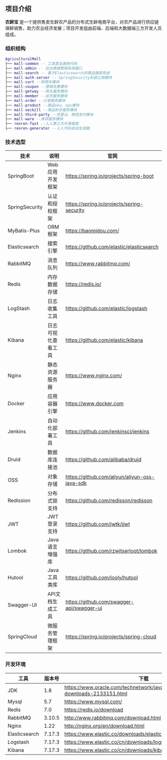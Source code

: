 ## 项目介绍

 **农鲜宝** 是一个提供售卖生鲜农产品的分布式生鲜电商平台，对农产品进行供应链保鲜销售，助力农业经济发展；项目开发组由前端、后端和大数据端三方开发人员组成。



### 组织结构

``` lua
AgriculturalMall
├── mall-common -- 工具类及通用代码
├── mall-admin -- 后台商城管理系统接口
├── mall-search -- 基于Elasticsearch的商品搜索系统
├── mall-auth-server -- SpringSecurity封装公用模块
├── mall-cart --购物车模块
├── mall-coupon --营销优惠模块
├── mall-getway --网关服务模块
├── mall-member --会员服务模块
├── mall-order --订单服务模块
├── mall-product --商品sku、spu模块
├── mall-seckill --商品秒杀服务模块
├── mall-third-party --阿里云、微信支付模块
├── mall-ware --库存服务模块
├── renren-fast --人人第三方开源框架
├── renren-generator --人人代码自动生成器
```


### 技术选型

| 技术                 | 说明                | 官网                                           |
| -------------------- | ------------------- | ---------------------------------------------- |
| SpringBoot           | Web应用开发框架      | https://spring.io/projects/spring-boot         |
| SpringSecurity       | 认证和授权框架      | https://spring.io/projects/spring-security     |
| MyBatis-Plus         | ORM框架            | https://baomidou.com/                          |               
| Elasticsearch        | 搜索引擎            | https://github.com/elastic/elasticsearch       |
| RabbitMQ             | 消息队列            | https://www.rabbitmq.com/                      |
| Redis                | 内存数据存储         | https://redis.io/                              |
| LogStash             | 日志收集工具        | https://github.com/elastic/logstash            |
| Kibana               | 日志可视化查看工具  | https://github.com/elastic/kibana              |
| Nginx                | 静态资源服务器      | https://www.nginx.com/                         |
| Docker               | 应用容器引擎        | https://www.docker.com                         |
| Jenkins              | 自动化部署工具      | https://github.com/jenkinsci/jenkins           |
| Druid                | 数据库连接池        | https://github.com/alibaba/druid               |
| OSS                  | 对象存储            | https://github.com/aliyun/aliyun-oss-java-sdk  |
| Redission            | 分布式锁支持         | https://github.com/redisson/redisson          |
| JWT                  | JWT登录支持         | https://github.com/jwtk/jjwt                   |
| Lombok               | Java语言增强库      | https://github.com/rzwitserloot/lombok         |
| Hutool               | Java工具类库        | https://github.com/looly/hutool                |
| Swagger-UI           | API文档生成工具      | https://github.com/swagger-api/swagger-ui      |
| SpringCloud          | 微服务管理框架      | https://spring.io/projects/spring-cloud          |



### 开发环境

| 工具          | 版本号 | 下载                                                         |
| ------------- | ------ | ------------------------------------------------------------ |
| JDK           | 1.8    | https://www.oracle.com/technetwork/java/javase/downloads/jdk8-downloads-2133151.html |
| Mysql         | 5.7    | https://www.mysql.com/                                       |
| Redis         | 7.0    | https://redis.io/download                                    |
| RabbitMQ      | 3.10.5 | http://www.rabbitmq.com/download.html                        |
| Nginx         | 1.22   | http://nginx.org/en/download.html                            |
| Elasticsearch | 7.17.3 | https://www.elastic.co/downloads/elasticsearch               |
| Logstash      | 7.17.3 | https://www.elastic.co/cn/downloads/logstash                 |
| Kibana        | 7.17.3 | https://www.elastic.co/cn/downloads/kibana                   |
